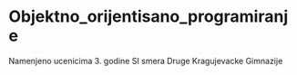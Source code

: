 # Objektno_orijentisano_programiranje
Namenjeno ucenicima 3. godine SI smera Druge Kragujevacke Gimnazije
